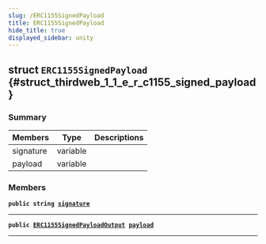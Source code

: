 ```yaml
---
slug: /ERC1155SignedPayload
title: ERC1155SignedPayload
hide_title: true
displayed_sidebar: unity
---
```


## struct `ERC1155SignedPayload` {#struct_thirdweb_1_1_e_r_c1155_signed_payload}

### Summary

| Members   | Type     | Descriptions |
| --------- | -------- | ------------ |
| signature | variable |              |
| payload   | variable |              |

### Members

**`public string `[`signature`](#struct_thirdweb_1_1_e_r_c1155_signed_payload_1acc152f2a3fc4ef5a635b2fc801ba0977)**

---

**`public `[`ERC1155SignedPayloadOutput`](docs/unity/ERC1155SignedPayloadOutput.md#struct_thirdweb_1_1_e_r_c1155_signed_payload_output)` `[`payload`](#struct_thirdweb_1_1_e_r_c1155_signed_payload_1ae19c326f907a3d7ca0bfa583b359e081)**

---
